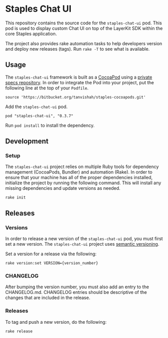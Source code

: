 # Staples Chat UI

This repository contains the source code for the `staples-chat-ui` pod. This pod is used to display custom Chat UI on top of the LayerKit SDK within the core Staples application.

The project also provides rake automation tasks to help developers version and deploy new releases (tags). Run `rake -T` to see what is available.

## Usage

The `staples-chat-ui` framework is built as a [CocoaPod](https://cocoapods.org/) using a [private specs repository](https://guides.cocoapods.org/making/private-cocoapods.html). In order to integrate the Pod into your project, put the following line at the top of your `Podfile`.

```
source 'https://bitbucket.org/tanvishah/staples-cocoapods.git'
```

Add the `staples-chat-ui` pod.

```
pod "staples-chat-ui", "0.3.7"
```

Run `pod install` to install the dependency.

## Development

### Setup

The `staples-chat-ui` project relies on multiple Ruby tools for dependency management (CocoaPods, Bundler) and automation (Rake). In order to ensure that your machine has all of the proper dependencies installed, initialize the project by running the following command. This will install any missing dependencies and update versions as needed.

```
rake init
```

## Releases

### Versions

In order to release a new version of the `staples-chat-ui` pod, you must first set a new version. The `staples-chat-ui` project uses [semantic versioning](http://semver.org/).

Set a version for a release via the following:

```
rake version:set VERSION={version_number}
```

### CHANGELOG

After bumping the version number, you must also add an entry to the CHANGELOG.md. CHANGELOG entries should be descriptive of the changes that are included in the release.

### Releases

To tag and push a new version, do the following:

```
rake release
```
